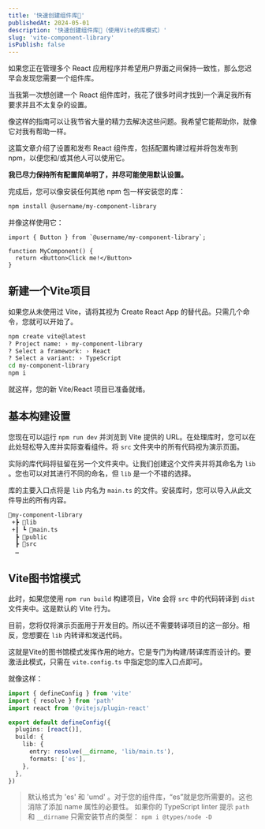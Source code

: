 ```yaml
---
title: '快速创建组件库🚀'
publishedAt: 2024-05-01
description: '快速创建组件库🚀（使用Vite的库模式）'
slug: 'vite-component-library'
isPublish: false
---
```


如果您正在管理多个 React 应用程序并希望用户界面之间保持一致性，那么您迟早会发现您需要一个组件库。

当我第一次想创建一个 React 组件库时，我花了很多时间才找到一个满足我所有要求并且不太复杂的设置。

像这样的指南可以让我节省大量的精力去解决这些问题。我希望它能帮助你，就像它对我有帮助一样。

这篇文章介绍了设置和发布 React 组件库，包括配置构建过程并将包发布到 npm，以便您和/或其他人可以使用它。

**我已尽力保持所有配置简单明了，并尽可能使用默认设置。**

完成后，您可以像安装任何其他 npm 包一样安装您的库：

```bash
npm install @username/my-component-library
```

并像这样使用它：

```tsx
import { Button } from `@username/my-component-library`;

function MyComponent() {
  return <Button>Click me!</Button>
}
```

## 新建一个Vite项目

如果您从未使用过 Vite，请将其视为 Create React App 的替代品。只需几个命令，您就可以开始了。

```bash
npm create vite@latest
? Project name: › my-component-library
? Select a framework: › React
? Select a variant: › TypeScript
cd my-component-library
npm i
```

就这样，您的新 Vite/React 项目已准备就绪。

## 基本构建设置

您现在可以运行 `npm run dev` 并浏览到 Vite 提供的 URL。在处理库时，您可以在此处轻松导入库并实际查看组件。将 `src` 文件夹中的所有代码视为演示页面。

实际的库代码将驻留在另一个文件夹中。让我们创建这个文件夹并将其命名为 `lib` 。您也可以对其进行不同的命名，但 `lib` 是一个不错的选择。

库的主要入口点将是 `lib` 内名为 `main.ts` 的文件。安装库时，您可以导入从此文件导出的所有内容。

```bash
📂my-component-library
 +┣ 📂lib
 +┃ ┗ 📜main.ts
  ┣ 📂public
  ┣ 📂src
  …
```

## Vite图书馆模式

此时，如果您使用 `npm run build` 构建项目，Vite 会将 `src` 中的代码转译到 `dist` 文件夹中。这是默认的 Vite 行为。

目前，您将仅将演示页面用于开发目的。所以还不需要转译项目的这一部分。相反，您想要在 `lib` 内转译和发送代码。

这就是Vite的图书馆模式发挥作用的地方。它是专门为构建/转译库而设计的。要激活此模式，只需在 `vite.config.ts` 中指定您的库入口点即可。

就像这样：

```ts
import { defineConfig } from 'vite'
import { resolve } from 'path'
import react from '@vitejs/plugin-react'

export default defineConfig({
  plugins: [react()],
  build: {
    lib: {
      entry: resolve(__dirname, 'lib/main.ts'),
      formats: ['es'],
    },
  },
})
```

> 默认格式为 'es' 和 'umd' 。对于您的组件库，“es”就是您所需要的。这也消除了添加 name 属性的必要性。
> 如果你的 TypeScript linter 提示 `path` 和 `__dirname` 只需安装节点的类型： `npm i @types/node -D`
